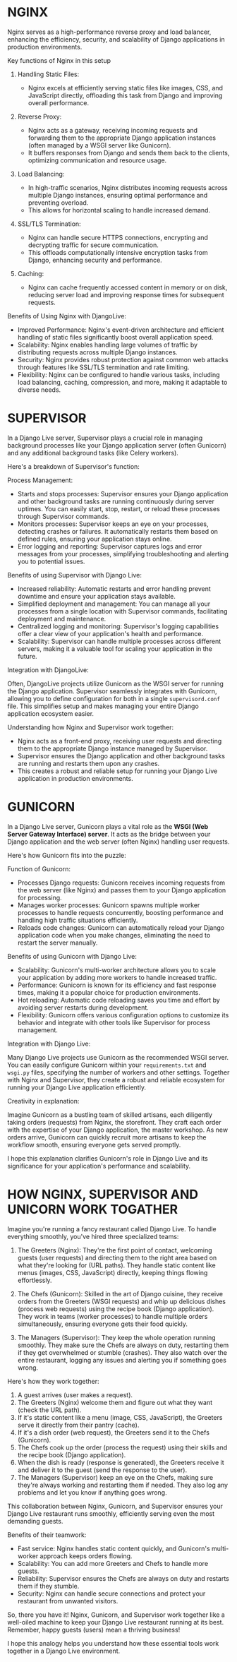 #  NGINX

Nginx serves as a high-performance reverse proxy and load balancer, enhancing the efficiency, security, and scalability of Django applications in production environments.

Key functions of Nginx in this setup

1. Handling Static Files:
   - Nginx excels at efficiently serving static files like images, CSS, and JavaScript directly, offloading this task from Django and improving overall performance.
     

2. Reverse Proxy:
   - Nginx acts as a gateway, receiving incoming requests and forwarding them to the appropriate Django application instances (often managed by a WSGI server like Gunicorn).
   - It buffers responses from Django and sends them back to the clients, optimizing communication and resource usage.
     

3. Load Balancing:
   - In high-traffic scenarios, Nginx distributes incoming requests across multiple Django instances, ensuring optimal performance and preventing overload.
   - This allows for horizontal scaling to handle increased demand.

4. SSL/TLS Termination:
   - Nginx can handle secure HTTPS connections, encrypting and decrypting traffic for secure communication.
   - This offloads computationally intensive encryption tasks from Django, enhancing security and performance.

5. Caching:
   - Nginx can cache frequently accessed content in memory or on disk, reducing server load and improving response times for subsequent requests.
  
Benefits of Using Nginx with DjangoLive:

- Improved Performance: Nginx's event-driven architecture and efficient handling of static files significantly boost overall application speed.
- Scalability: Nginx enables handling large volumes of traffic by distributing requests across multiple Django instances.
- Security: Nginx provides robust protection against common web attacks through features like SSL/TLS termination and rate limiting.
- Flexibility: Nginx can be configured to handle various tasks, including load balancing, caching, compression, and more, making it adaptable to diverse needs.

#  SUPERVISOR

In a Django Live server, Supervisor plays a crucial role in managing background processes like your Django application server (often Gunicorn) and any additional background tasks (like Celery workers). 

Here's a breakdown of Supervisor's function:

Process Management:

- Starts and stops processes: Supervisor ensures your Django application and other background tasks are running continuously during server uptimes. You can easily start, stop, restart, or reload these processes through Supervisor commands.
- Monitors processes: Supervisor keeps an eye on your processes, detecting crashes or failures. It automatically restarts them based on defined rules, ensuring your application stays online.
- Error logging and reporting: Supervisor captures logs and error messages from your processes, simplifying troubleshooting and alerting you to potential issues.

Benefits of using Supervisor with Django Live:

- Increased reliability: Automatic restarts and error handling prevent downtime and ensure your application stays available.
- Simplified deployment and management: You can manage all your processes from a single location with Supervisor commands, facilitating deployment and maintenance.
- Centralized logging and monitoring: Supervisor's logging capabilities offer a clear view of your application's health and performance.
- Scalability: Supervisor can handle multiple processes across different servers, making it a valuable tool for scaling your application in the future.

Integration with DjangoLive:

Often, DjangoLive projects utilize Gunicorn as the WSGI server for running the Django application. Supervisor seamlessly integrates with Gunicorn, allowing you to define configuration for both in a single `supervisord.conf` file. This simplifies setup and makes managing your entire Django application ecosystem easier.

Understanding how Nginx and Supervisor work together:

- Nginx acts as a front-end proxy, receiving user requests and directing them to the appropriate Django instance managed by Supervisor.
- Supervisor ensures the Django application and other background tasks are running and restarts them upon any crashes.
- This creates a robust and reliable setup for running your Django Live application in production environments.

#  GUNICORN

In a Django Live server, Gunicorn plays a vital role as the **WSGI (Web Server Gateway Interface) server**. It acts as the bridge between your Django application and the web server (often Nginx) handling user requests. 

Here's how Gunicorn fits into the puzzle:

Function of Gunicorn:

- Processes Django requests: Gunicorn receives incoming requests from the web server (like Nginx) and passes them to your Django application for processing.
- Manages worker processes: Gunicorn spawns multiple worker processes to handle requests concurrently, boosting performance and handling high traffic situations efficiently.
- Reloads code changes: Gunicorn can automatically reload your Django application code when you make changes, eliminating the need to restart the server manually.

Benefits of using Gunicorn with Django Live:

- Scalability: Gunicorn's multi-worker architecture allows you to scale your application by adding more workers to handle increased traffic.
- Performance: Gunicorn is known for its efficiency and fast response times, making it a popular choice for production environments.
- Hot reloading: Automatic code reloading saves you time and effort by avoiding server restarts during development.
- Flexibility: Gunicorn offers various configuration options to customize its behavior and integrate with other tools like Supervisor for process management.

Integration with Django Live:

Many Django Live projects use Gunicorn as the recommended WSGI server. You can easily configure Gunicorn within your `requirements.txt` and `wsgi.py` files, specifying the number of workers and other settings. Together with Nginx and Supervisor, they create a robust and reliable ecosystem for running your Django Live application efficiently.

Creativity in explanation:

Imagine Gunicorn as a bustling team of skilled artisans, each diligently taking orders (requests) from Nginx, the storefront. They craft each order with the expertise of your Django application, the master workshop. As new orders arrive, Gunicorn can quickly recruit more artisans to keep the workflow smooth, ensuring everyone gets served promptly.

I hope this explanation clarifies Gunicorn's role in Django Live and its significance for your application's performance and scalability. 

#  HOW NGINX, SUPERVISOR AND UNICORN WORK TOGATHER

Imagine you're running a fancy restaurant called Django Live. To handle everything smoothly, you've hired three specialized teams:

1. The Greeters (Nginx): They're the first point of contact, welcoming guests (user requests) and directing them to the right area based on what they're looking for (URL paths). They handle static content like menus (images, CSS, JavaScript) directly, keeping things flowing effortlessly.

2. The Chefs (Gunicorn): Skilled in the art of Django cuisine, they receive orders from the Greeters (WSGI requests) and whip up delicious dishes (process web requests) using the recipe book (Django application). They work in teams (worker processes) to handle multiple orders simultaneously, ensuring everyone gets their food quickly.

3. The Managers (Supervisor): They keep the whole operation running smoothly. They make sure the Chefs are always on duty, restarting them if they get overwhelmed or stumble (crashes). They also watch over the entire restaurant, logging any issues and alerting you if something goes wrong.

Here's how they work together:

1. A guest arrives (user makes a request).
2. The Greeters (Nginx) welcome them and figure out what they want (check the URL path).
3. If it's static content like a menu (image, CSS, JavaScript), the Greeters serve it directly from their pantry (cache).
4. If it's a dish order (web request), the Greeters send it to the Chefs (Gunicorn).
5. The Chefs cook up the order (process the request) using their skills and the recipe book (Django application).
6. When the dish is ready (response is generated), the Greeters receive it and deliver it to the guest (send the response to the user).
7. The Managers (Supervisor) keep an eye on the Chefs, making sure they're always working and restarting them if needed. They also log any problems and let you know if anything goes wrong.

This collaboration between Nginx, Gunicorn, and Supervisor ensures your Django Live restaurant runs smoothly, efficiently serving even the most demanding guests.

Benefits of their teamwork:

- Fast service: Nginx handles static content quickly, and Gunicorn's multi-worker approach keeps orders flowing.
- Scalability: You can add more Greeters and Chefs to handle more guests.
- Reliability: Supervisor ensures the Chefs are always on duty and restarts them if they stumble.
- Security: Nginx can handle secure connections and protect your restaurant from unwanted visitors.

So, there you have it! Nginx, Gunicorn, and Supervisor work together like a well-oiled machine to keep your Django Live restaurant running at its best. Remember, happy guests (users) mean a thriving business!

I hope this analogy helps you understand how these essential tools work together in a Django Live environment.
